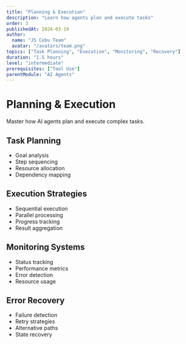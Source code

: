 ```yaml
---
title: "Planning & Execution"
description: "Learn how agents plan and execute tasks"
order: 3
publishedAt: 2024-03-19
author:
  name: "JS Cebu Team"
  avatar: "/avatars/team.png"
topics: ["Task Planning", "Execution", "Monitoring", "Recovery"]
duration: "1.5 hours"
level: "intermediate"
prerequisites: ["Tool Use"]
parentModule: "AI Agents"
---
```


# Planning & Execution

Master how AI agents plan and execute complex tasks.

## Task Planning

- Goal analysis
- Step sequencing
- Resource allocation
- Dependency mapping

## Execution Strategies

- Sequential execution
- Parallel processing
- Progress tracking
- Result aggregation

## Monitoring Systems

- Status tracking
- Performance metrics
- Error detection
- Resource usage

## Error Recovery

- Failure detection
- Retry strategies
- Alternative paths
- State recovery
